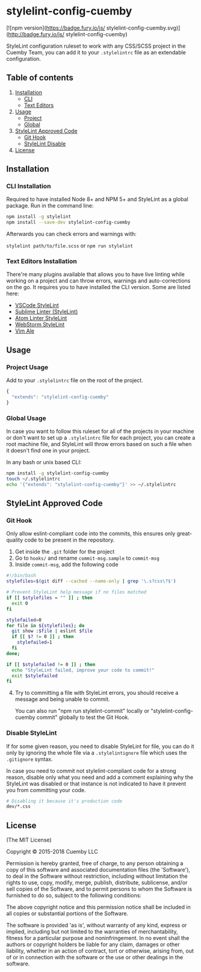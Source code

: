 # stylelint-config-cuemby

[![npm version](https://badge.fury.io/js/
stylelint-config-cuemby.svg)](http://badge.fury.io/js/
stylelint-config-cuemby)

StyleLint configuration ruleset to work with any CSS/SCSS project in the Cuemby Team, you can add it to your `.stylelintrc` file as an extendable configuration.

## Table of contents
1. [Installation](#installation)
    * [CLI](#installation--cli)
    * [Text Editors](#installation--text-editors)
2. [Usage](#usage)
    * [Project](#usage--project)
    * [Global](#usage--global)
3. [StyleLint Approved Code](#eslint-approved)
    * [Git Hook](#eslint-approved--git-hook)
    * [StyleLint Disable](#eslint-approved--disable)
4. [License](#license)

## Installation <a name="installation"></a>

### CLI Installation  <a name="installation--cli"></a>
Required to have installed Node 8+ and NPM 5+ and StyleLint as a global package. Run in the command line:

```sh
npm install -g stylelint
npm install --save-dev stylelint-config-cuemby
```

Afterwards you can check errors and warnings with:

`stylelint path/to/file.scss` or `npm run stylelint`

### Text Editors Installation  <a name="installation--text-editors"></a>

There're many plugins available that allows you to have live linting while working on a project and can throw errors, warnings and auto-corrections on the go. It requires you to have  installed the CLI version. Some are listed here:

* [VSCode StyleLint](https://marketplace.visualstudio.com/items?itemName=shinnn.stylelint)
* [Sublime Linter (StyleLint)](https://github.com/kungfusheep/SublimeLinter-contrib-stylelint)
* [Atom Linter StyleLint](https://atom.io/packages/linter-stylelint)
* [WebStorm StyleLint](https://www.jetbrains.com/help/webstorm/2017.1/stylelint.html)
* [Vim Ale](https://github.com/w0rp/ale)

## Usage  <a name="usage"></a>

### Project Usage <a name="usage--project"></a>
Add to your  `.stylelintrc` file on the root of the project.

```javascript
{
  "extends": "stylelint-config-cuemby"
}
```

### Global Usage <a name="usage--global"></a>
In case you want to follow this ruleset for all of the projects in your machine or don't want to set up a `.stylelintrc` file for each project, you can create a root machine file, and StyleLint will throw errors based on such a file when it doesn't find one in your project.

In any bash or unix based CLI:
```sh
npm install -g stylelint-config-cuemby
touch ~/.stylelintrc
echo '{"extends": "stylelint-config-cuemby"}' >> ~/.stylelintrc
```

## StyleLint Approved Code  <a name="eslint-approved"></a>

### Git Hook  <a name="eslint-approved--git-hook"></a>
Only allow eslint-compliant code into the commits, this ensures only great-quality code to be present in the repository.

1. Get inside the `.git` folder for the project
2. Go to `hooks/` and rename `commit-msg.sample` to `commit-msg`
3. Inside `commit-msg`, add the following code

```sh
#!/bin/bash
stylefiles=$(git diff --cached --name-only | grep '\.s?css\?$')

# Prevent StyleLint help message if no files matched
if [[ $stylefiles = "" ]] ; then
  exit 0
fi

stylefailed=0
for file in ${stylefiles}; do
  git show :$file | eslint $file
  if [[ $? != 0 ]] ; then
    stylefailed=1
  fi
done;

if [[ $stylefailed != 0 ]] ; then
  echo "StyleLint failed, improve your code to commit!"
  exit $stylefailed
fi
```
4. Try to committing a file with StyleLint errors, you should receive a message and being unable to commit.

   You can also run "npm run stylelint-commit" locally or "stylelint-config-cuemby commit" globally to test the Git Hook.

### Disable StyleLint <a name="eslint-approved--disable"></a>
If for some given reason, you need to disable StyleLint for file, you can do it only by ignoring the whole file via a `.stylelintignore` file which uses the `.gitignore` syntax.

In case you need to commit not stylelint-compliant code for a strong reason, disable only what you need and add a comment explaining why the StyleLint was disabled or that instance is not indicated to have it prevent you from committing your code.

```sh
# Disabling it because it's production code
dev/*.css
```

## License  <a name="license"></a>

(The MIT License)

Copyright © 2015-2018 Cuemby LLC

Permission is hereby granted, free of charge, to any person obtaining a copy of this software and associated documentation files (the 'Software'), to deal in the Software without restriction, including without limitation the rights to use, copy, modify, merge, publish, distribute, sublicense, and/or sell copies of the Software, and to permit persons to whom the Software is furnished to do so, subject to the following conditions:

The above copyright notice and this permission notice shall be included in all copies or substantial portions of the Software.

The software is provided 'as is', without warranty of any kind, express or implied, including but not limited to the warranties of merchantability, fitness for a particular purpose and noninfringement. In no event shall the authors or copyright holders be liable for any claim, damages or other liability, whether in an action of contract, tort or otherwise, arising from, out of or in connection with the software or the use or other dealings in the software.

